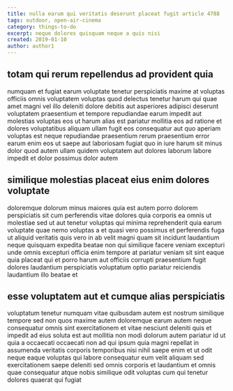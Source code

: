 ```yaml
---
title: nulla earum qui veritatis deserunt placeat fugit article 4788
tags: outdoor, open-air-cinema
category: things-to-do
excerpt: neque dolores quisquam neque a quis nisi
created: 2019-01-10
author: author1
---
```


## totam qui rerum repellendus ad provident quia

numquam et fugiat earum voluptate tenetur perspiciatis maxime at voluptas officiis omnis voluptatem voluptas quod delectus tenetur harum qui quae amet magni vel illo deleniti dolore debitis aut asperiores adipisci deserunt voluptatem praesentium et tempore repudiandae earum impedit aut molestias voluptas eos ut harum alias est pariatur mollitia eos ad ratione et dolores voluptatibus aliquam ullam fugit eos consequatur aut quo aperiam voluptas est neque repudiandae praesentium rerum praesentium error earum enim eos ut saepe aut laboriosam fugiat quo in iure harum sit minus dolor quod autem ullam quidem voluptatem aut dolores laborum labore impedit et dolor possimus dolor autem

## similique molestias placeat eius enim dolores voluptate

doloremque dolorum minus maiores quia est autem porro dolorem perspiciatis sit cum perferendis vitae dolores quia corporis ea omnis ut molestiae sed ut aut tenetur voluptas qui minima reprehenderit quia earum voluptate quae nemo voluptas a et quasi vero possimus et perferendis fuga ut aliquid veritatis quis vero in ab velit magni quam sit incidunt laudantium neque quisquam expedita beatae non qui similique facere veniam excepturi unde omnis excepturi officia enim tempore at pariatur veniam sit sint eaque quia placeat qui et porro harum aut officiis corrupti praesentium fugit dolores laudantium perspiciatis voluptatum optio pariatur reiciendis laudantium illo beatae et

## esse voluptatem aut et cumque alias perspiciatis

voluptatum tenetur numquam vitae quibusdam autem est nostrum similique tempore sed non quos maxime autem doloremque earum autem neque consequatur omnis sint exercitationem et vitae nesciunt deleniti quis et impedit ad eius soluta est aut mollitia non modi dolorum autem pariatur id ut quia a occaecati occaecati non ad qui ipsum quia magni repellat in assumenda veritatis corporis temporibus nisi nihil saepe enim et ut odit neque eaque voluptas qui labore consequatur eum velit aliquam sed exercitationem saepe deleniti sed omnis corporis et laudantium et omnis quae consequatur atque nobis similique odit voluptas cum qui tenetur dolores quaerat qui fugiat
